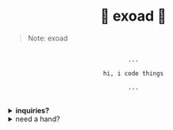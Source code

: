 <h1 align="center">🎏 exoad 🎏</h1>

> Note: exoad

<div align="center">

```

...

hi, i code things

...

```

</div>

<br>

<details>
<summary>
<strong>inquiries?</strong>
</summary>

if you have inquiries regarding my software, give me a forward through my discord server: [link](https://discord.gg/PbJQRT9zQ8)

</details>

<details>
<summary>
need a hand?
</summary>

i can lend a hand in fields dealing with systems or ad hoc fields:

1. Java (Swing!)
2. C/C++ (0x, Boost, OpenGL, Lua)
3. Dart (Flutter!)
4. JavaScript (NodeJS)
5. Haxe (OpenFL)

follow through my going to the *inquiries* section

</details>